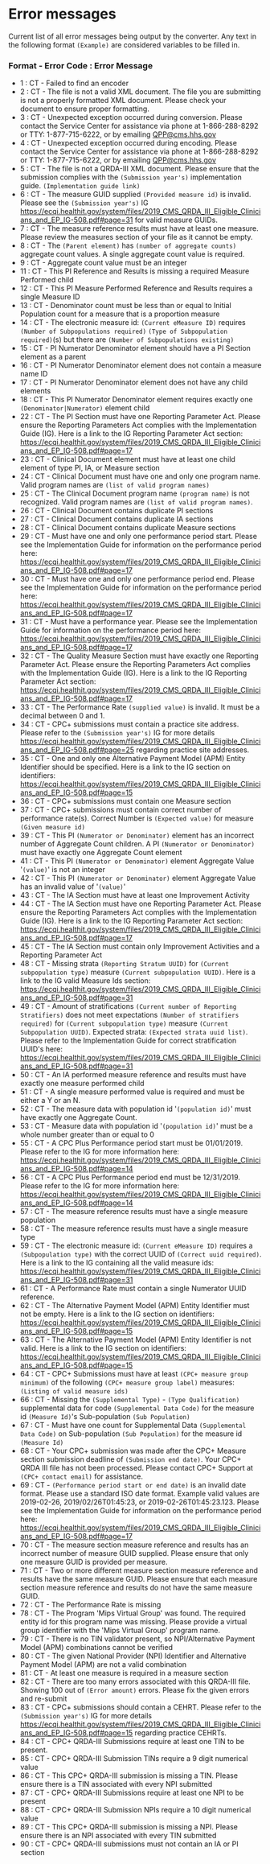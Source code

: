 # Error messages
Current list of all error messages being output by the converter.
Any text in the following format `(Example)` are considered variables to be filled in.

### Format - Error Code : Error Message
* 1 : CT - Failed to find an encoder
* 2 : CT - The file is not a valid XML document. The file you are submitting is not a properly formatted XML document. Please check your document to ensure proper formatting.
* 3 : CT - Unexpected exception occurred during conversion. Please contact the Service Center for assistance via phone at 1-866-288-8292 or TTY: 1-877-715-6222, or by emailing QPP@cms.hhs.gov
* 4 : CT - Unexpected exception occurred during encoding. Please contact the Service Center for assistance via phone at 1-866-288-8292 or TTY: 1-877-715-6222, or by emailing QPP@cms.hhs.gov
* 5 : CT - The file is not a QRDA-III XML document. Please ensure that the submission complies with the `(Submission year's)` implementation guide. `(Implementation guide link)`
* 6 : CT - The measure GUID supplied `(Provided measure id)` is invalid. Please see the `(Submission year's)` IG https://ecqi.healthit.gov/system/files/2019_CMS_QRDA_III_Eligible_Clinicians_and_EP_IG-508.pdf#page=31 for valid measure GUIDs.
* 7 : CT - The measure reference results must have at least one measure. Please review the measures section of your file as it cannot be empty.
* 8 : CT - The `(Parent element)` has `(number of aggregate counts)` aggregate count values. A single aggregate count value is required.
* 9 : CT - Aggregate count value must be an integer
* 11 : CT - This PI Reference and Results is missing a required Measure Performed child
* 12 : CT - This PI Measure Performed Reference and Results requires a single Measure ID
* 13 : CT - Denominator count must be less than or equal to Initial Population count for a measure that is a proportion measure
* 14 : CT - The electronic measure id: `(Current eMeasure ID)` requires `(Number of Subpopulations required)` `(Type of Subpopulation required)`(s) but there are `(Number of Subpopulations existing)`
* 15 : CT - PI Numerator Denominator element should have a PI Section element as a parent
* 16 : CT - PI Numerator Denominator element does not contain a measure name ID
* 17 : CT - PI Numerator Denominator element does not have any child elements
* 18 : CT - This PI Numerator Denominator element requires exactly one `(Denominator|Numerator)` element child
* 22 : CT - The PI Section must have one Reporting Parameter Act. Please ensure the Reporting Parameters Act complies with the Implementation Guide (IG). Here is a link to the IG Reporting Parameter Act section: https://ecqi.healthit.gov/system/files/2019_CMS_QRDA_III_Eligible_Clinicians_and_EP_IG-508.pdf#page=17
* 23 : CT - Clinical Document element must have at least one child element of type PI, IA, or Measure section
* 24 : CT - Clinical Document must have one and only one program name. Valid program names are `(list of valid program names)`
* 25 : CT - The Clinical Document program name `(program name)` is not recognized. Valid program names are `(list of valid program names)`.
* 26 : CT - Clinical Document contains duplicate PI sections
* 27 : CT - Clinical Document contains duplicate IA sections
* 28 : CT - Clinical Document contains duplicate Measure sections
* 29 : CT - Must have one and only one performance period start. Please see the Implementation Guide for information on the performance period here: https://ecqi.healthit.gov/system/files/2019_CMS_QRDA_III_Eligible_Clinicians_and_EP_IG-508.pdf#page=17
* 30 : CT - Must have one and only one performance period end. Please see the Implementation Guide for information on the performance period here: https://ecqi.healthit.gov/system/files/2019_CMS_QRDA_III_Eligible_Clinicians_and_EP_IG-508.pdf#page=17
* 31 : CT - Must have a performance year. Please see the Implementation Guide for information on the performance period here: https://ecqi.healthit.gov/system/files/2019_CMS_QRDA_III_Eligible_Clinicians_and_EP_IG-508.pdf#page=17
* 32 : CT - The Quality Measure Section must have exactly one Reporting Parameter Act. Please ensure the Reporting Parameters Act complies with the Implementation Guide (IG). Here is a link to the IG Reporting Parameter Act section: https://ecqi.healthit.gov/system/files/2019_CMS_QRDA_III_Eligible_Clinicians_and_EP_IG-508.pdf#page=17
* 33 : CT - The Performance Rate `(supplied value)` is invalid. It must be a decimal between 0 and 1.
* 34 : CT - CPC+ submissions must contain a practice site address. Please refer to the `(Submission year's)` IG for more details https://ecqi.healthit.gov/system/files/2019_CMS_QRDA_III_Eligible_Clinicians_and_EP_IG-508.pdf#page=25 regarding practice site addresses.
* 35 : CT - One and only one Alternative Payment Model (APM) Entity Identifier should be specified. Here is a link to the IG section on identifiers: https://ecqi.healthit.gov/system/files/2019_CMS_QRDA_III_Eligible_Clinicians_and_EP_IG-508.pdf#page=15
* 36 : CT - CPC+ submissions must contain one Measure section
* 37 : CT - CPC+ submissions must contain correct number of performance rate(s). Correct Number is `(Expected value)` for measure `(Given measure id)`
* 39 : CT - This PI `(Numerator or Denominator)` element has an incorrect number of Aggregate Count children. A PI `(Numerator or Denominator)` must have exactly one Aggregate Count element
* 41 : CT - This PI `(Numerator or Denominator)` element Aggregate Value '`(value)`' is not an integer
* 42 : CT - This PI `(Numerator or Denominator)` element Aggregate Value has an invalid value of '`(value)`'
* 43 : CT - The IA Section must have at least one Improvement Activity
* 44 : CT - The IA Section must have one Reporting Parameter Act. Please ensure the Reporting Parameters Act complies with the Implementation Guide (IG). Here is a link to the IG Reporting Parameter Act section: https://ecqi.healthit.gov/system/files/2019_CMS_QRDA_III_Eligible_Clinicians_and_EP_IG-508.pdf#page=17
* 45 : CT - The IA Section must contain only Improvement Activities and a Reporting Parameter Act
* 48 : CT - Missing strata `(Reporting Stratum UUID)` for `(Current subpopulation type)` measure `(Current subpopulation UUID)`. Here is a link to the IG valid Measure Ids section: https://ecqi.healthit.gov/system/files/2019_CMS_QRDA_III_Eligible_Clinicians_and_EP_IG-508.pdf#page=31
* 49 : CT - Amount of stratifications `(Current number of Reporting Stratifiers)` does not meet expectations `(Number of stratifiers required)` for `(Current subpopulation type)` measure `(Current Subpopulation UUID)`. Expected strata: `(Expected strata uuid list)`. Please refer to the Implementation Guide for correct stratification UUID's here: https://ecqi.healthit.gov/system/files/2019_CMS_QRDA_III_Eligible_Clinicians_and_EP_IG-508.pdf#page=31
* 50 : CT - An IA performed measure reference and results must have exactly one measure performed child
* 51 : CT - A single measure performed value is required and must be either a Y or an N.
* 52 : CT - The measure data with population id '`(population id)`' must have exactly one Aggregate Count.
* 53 : CT - Measure data with population id '`(population id)`' must be a whole number greater than or equal to 0
* 55 : CT - A CPC Plus Performance period start must be 01/01/2019. Please refer to the IG for more information here: https://ecqi.healthit.gov/system/files/2019_CMS_QRDA_III_Eligible_Clinicians_and_EP_IG-508.pdf#page=14
* 56 : CT - A CPC Plus Performance period end must be 12/31/2019. Please refer to the IG for more information here: https://ecqi.healthit.gov/system/files/2019_CMS_QRDA_III_Eligible_Clinicians_and_EP_IG-508.pdf#page=14
* 57 : CT - The measure reference results must have a single measure population
* 58 : CT - The measure reference results must have a single measure type
* 59 : CT - The electronic measure id: `(Current eMeasure ID)` requires a `(Subpopulation type)` with the correct UUID of `(Correct uuid required)`. Here is a link to the IG containing all the valid measure ids: https://ecqi.healthit.gov/system/files/2019_CMS_QRDA_III_Eligible_Clinicians_and_EP_IG-508.pdf#page=31
* 61 : CT - A Performance Rate must contain a single Numerator UUID reference.
* 62 : CT - The Alternative Payment Model (APM) Entity Identifier must not be empty. Here is a link to the IG section on identifiers: https://ecqi.healthit.gov/system/files/2019_CMS_QRDA_III_Eligible_Clinicians_and_EP_IG-508.pdf#page=15
* 63 : CT - The Alternative Payment Model (APM) Entity Identifier is not valid.  Here is a link to the IG section on identifiers: https://ecqi.healthit.gov/system/files/2019_CMS_QRDA_III_Eligible_Clinicians_and_EP_IG-508.pdf#page=15
* 64 : CT - CPC+ Submissions must have at least `(CPC+ measure group minimum)` of the following `(CPC+ measure group label)` measures: `(Listing of valid measure ids)`
* 66 : CT - Missing the `(Supplemental Type)` - `(Type Qualification)` supplemental data for code `(Supplemental Data Code)` for the measure id `(Measure Id)`'s Sub-population `(Sub Population)`
* 67 : CT - Must have one count for Supplemental Data `(Supplemental Data Code)` on Sub-population `(Sub Population)` for the measure id `(Measure Id)`
* 68 : CT - Your CPC+ submission was made after the CPC+ Measure section submission deadline of `(Submission end date)`. Your CPC+ QRDA III file has not been processed. Please contact CPC+ Support at `(CPC+ contact email)` for assistance.
* 69 : CT - `(Performance period start or end date)` is an invalid date format. Please use a standard ISO date format. Example valid values are 2019-02-26, 2019/02/26T01:45:23, or 2019-02-26T01:45:23.123. Please see the Implementation Guide for information on the performance period here: https://ecqi.healthit.gov/system/files/2019_CMS_QRDA_III_Eligible_Clinicians_and_EP_IG-508.pdf#page=17
* 70 : CT - The measure section measure reference and results has an incorrect number of measure GUID supplied. Please ensure that only one measure GUID is provided per measure.
* 71 : CT - Two or more different measure section measure reference and results have the same measure GUID. Please ensure that each measure section measure reference and results do not have the same measure GUID.
* 72 : CT - The Performance Rate is missing
* 78 : CT - The Program 'Mips Virtual Group' was found. The required entity id for this program name was missing. Please provide a virtual group identifier with the 'Mips Virtual Group' program name.
* 79 : CT - There is no TIN validator present, so NPI/Alternative Payment Model (APM) combinations cannot be verified
* 80 : CT - The given National Provider (NPI) Identifier and Alternative Payment Model (APM) are not a valid combination
* 81 : CT - At least one measure is required in a measure section
* 82 : CT - There are too many errors associated with this QRDA-III file. Showing 100 out of `(Error amount)` errors. Please fix the given errors and re-submit
* 83 : CT - CPC+ submissions should contain a CEHRT. Please refer to the `(Submission year's)` IG for more details https://ecqi.healthit.gov/system/files/2019_CMS_QRDA_III_Eligible_Clinicians_and_EP_IG-508.pdf#page=15 regarding practice CEHRTs.
* 84 : CT - CPC+ QRDA-III Submissions require at least one TIN to be present.
* 85 : CT - CPC+ QRDA-III Submission TINs require a 9 digit numerical value
* 86 : CT - This CPC+ QRDA-III submission is missing a TIN. Please ensure there is a TIN associated with every NPI submitted
* 87 : CT - CPC+ QRDA-III Submissions require at least one NPI to be present
* 88 : CT - CPC+ QRDA-III Submission NPIs require a 10 digit numerical value
* 89 : CT - This CPC+ QRDA-III submission is missing a NPI. Please ensure there is an NPI associated with every TIN submitted
* 90 : CT - CPC+ QRDA-III submissions must not contain an IA or PI section
